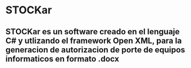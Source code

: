 # STOCKar

## STOCKar es un software creado en el lenguaje C# y utlizando el framework Open XML, para la generacion de autorizacion de porte de equipos informaticos en formato .docx
